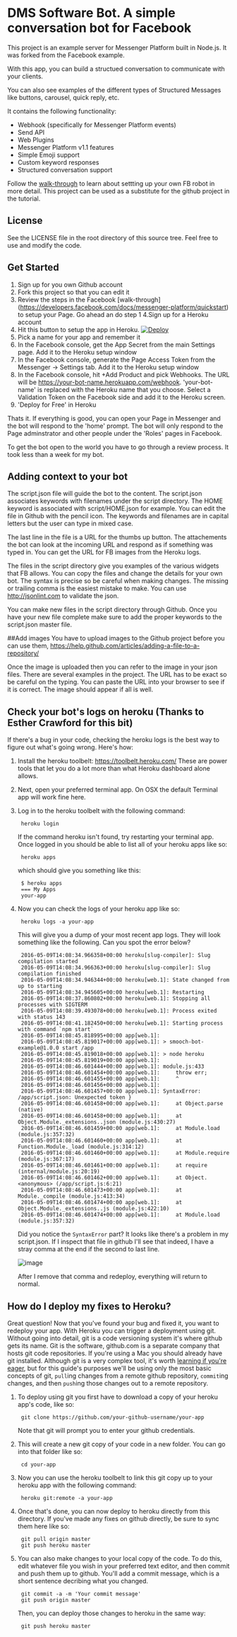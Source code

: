 # DMS Software Bot.  A simple conversation bot for Facebook

This project is an example server for Messenger Platform built in Node.js. It was forked from the Facebook example.

With this app, you can build a structued conversation to communicate with your clients. 

You can also see examples of the different types of Structured Messages like buttons, carousel, quick reply, etc. 

It contains the following functionality:

* Webhook (specifically for Messenger Platform events)
* Send API 
* Web Plugins
* Messenger Platform v1.1 features
* Simple Emoji support
* Custom keyword responses
* Structured conversation support

Follow the [walk-through](https://developers.facebook.com/docs/messenger-platform/quickstart) to learn about settting up your own FB robot in more detail.  This project can be used as a substitute for the github project in the tutorial.

## License

See the LICENSE file in the root directory of this source tree. Feel free to use and modify the code.

## Get Started

1. Sign up for you own Github account
2. Fork this project so that you can edit it
3. Review the steps in the Facebook [walk-through] (https://developers.facebook.com/docs/messenger-platform/quickstart) to setup your Page.  Go ahead an do step 1
4.Sign up for a Heroku account
5. Hit this button to setup the app in Heroku.
 [![Deploy](https://www.herokucdn.com/deploy/button.svg)](https://heroku.com/deploy?template=https://github.com/matthewericfisher/fb-robot)
7. Pick a name for your app and remember it
8. In the Facebook console, get the App Secret from the main Settings page.  Add it to the Heroku setup window
9. In the Facebook console, generate the Page Access Token from the Messenger -> Settings tab. Add it to the Heroku setup  window
10. In the Facebook console, hit +Add Product and pick Webhooks.  The URL will be https://your-bot-name.herokuapp.com/webhook.  'your-bot-name' is replaced with the Heroku name that you choose.  Select a Validation Token on the Facebook side and add it to the Heroku screen. 
8. 'Deploy for Free' in Heroku

Thats it. If everything is good, you can open your Page in Messenger and the bot will respond to the 'home' prompt.  The bot will only respond to the Page adminstrator and other people under the 'Roles' pages in Facebook.  

To get the bot open to the world you have to go through a review process. It took less than a week for my bot.

## Adding context to your bot
The script.json file will guide the bot to the content.  The script.json associates keywords with filenames under the script directory.  The HOME keyword is associated with script/HOME.json for example.  You can edit the file in Github with the pencil icon.  The keywords and filenames are in capital letters but the user can type in mixed case.

The last line in the file is a URL for the thumbs up button.  The attachements the bot can look at the incoming URL and respond as if something was typed in.  You can get the URL for FB images from the Heroku logs. 

The files in the script directory give you examples of the various widgets that FB allows.  You can copy the files and change the details for your own bot.  The syntax is precise so be careful when making changes.  The missing or trailing comma is the easiest mistake to make.  You can use http://jsonlint.com to validate the json.  

You can make new files in the script directory through Github.  Once you have your new file complete make sure to add the proper keywords to the script.json master file.

##Add images
You have to upload images to the Github project before you can use them,  https://help.github.com/articles/adding-a-file-to-a-repository/

Once the image is uploaded then you can refer to the image in your json files. There are several examples in the project.  The URL has to be exact so be careful on the typing.  You can paste the URL into your browser to see if it is correct. The image should appear if all is well.

## Check your bot's logs on heroku (Thanks to Esther Crawford for this bit)

If there's a bug in your code, checking the heroku logs is the best way to figure out what's going wrong. Here's how:

1. Install the heroku toolbelt: https://toolbelt.heroku.com/ These are power tools that let you do a lot more than what Heroku dashboard alone allows.

2. Next, open your preferred terminal app. On OSX the default Terminal app will work fine here.

3. Log in to the heroku toolbelt with the following command:

        heroku login

    If the command heroku isn't found, try restarting your terminal app. Once logged in you should be able to list all of your heroku apps like so:

        heroku apps

    which should give you something like this:

        $ heroku apps
        === My Apps
        your-app

4. Now you can check the logs of your heroku app like so:

        heroku logs -a your-app

    This will give you a dump of your most recent app logs. They will look something like the following. Can you spot the error below?

        2016-05-09T14:08:34.966358+00:00 heroku[slug-compiler]: Slug compilation started
        2016-05-09T14:08:34.966363+00:00 heroku[slug-compiler]: Slug compilation finished
        2016-05-09T14:08:34.946344+00:00 heroku[web.1]: State changed from up to starting
        2016-05-09T14:08:34.945605+00:00 heroku[web.1]: Restarting
        2016-05-09T14:08:37.860802+00:00 heroku[web.1]: Stopping all processes with SIGTERM
        2016-05-09T14:08:39.493078+00:00 heroku[web.1]: Process exited with status 143
        2016-05-09T14:08:41.182450+00:00 heroku[web.1]: Starting process with command `npm start`
        2016-05-09T14:08:45.818995+00:00 app[web.1]:
        2016-05-09T14:08:45.819017+00:00 app[web.1]: > smooch-bot-example@1.0.0 start /app
        2016-05-09T14:08:45.819018+00:00 app[web.1]: > node heroku
        2016-05-09T14:08:45.819019+00:00 app[web.1]:
        2016-05-09T14:08:46.601444+00:00 app[web.1]: module.js:433
        2016-05-09T14:08:46.601454+00:00 app[web.1]:     throw err;
        2016-05-09T14:08:46.601455+00:00 app[web.1]:     ^
        2016-05-09T14:08:46.601456+00:00 app[web.1]:
        2016-05-09T14:08:46.601457+00:00 app[web.1]: SyntaxError: /app/script.json: Unexpected token }
        2016-05-09T14:08:46.601458+00:00 app[web.1]:     at Object.parse (native)
        2016-05-09T14:08:46.601458+00:00 app[web.1]:     at Object.Module._extensions..json (module.js:430:27)
        2016-05-09T14:08:46.601459+00:00 app[web.1]:     at Module.load (module.js:357:32)
        2016-05-09T14:08:46.601460+00:00 app[web.1]:     at Function.Module._load (module.js:314:12)
        2016-05-09T14:08:46.601460+00:00 app[web.1]:     at Module.require (module.js:367:17)
        2016-05-09T14:08:46.601461+00:00 app[web.1]:     at require (internal/module.js:20:19)
        2016-05-09T14:08:46.601462+00:00 app[web.1]:     at Object.<anonymous> (/app/script.js:6:21)
        2016-05-09T14:08:46.601473+00:00 app[web.1]:     at Module._compile (module.js:413:34)
        2016-05-09T14:08:46.601474+00:00 app[web.1]:     at Object.Module._extensions..js (module.js:422:10)
        2016-05-09T14:08:46.601474+00:00 app[web.1]:     at Module.load (module.js:357:32)

    Did you notice the `SyntaxError` part? It looks like there's a problem in my script.json. If I inspect that file in github I'll see that indeed, I have a stray comma at the end if the second to last line.

    ![image](/img/script-error.png)

    After I remove that comma and redeploy, everything will return to normal.

## How do I deploy my fixes to Heroku?

Great question! Now that you've found your bug and fixed it, you want to redeploy your app. With Heroku you can trigger a deployment using git. Without going into detail, git is a code versioning system it's where github gets its name. Git is the software, github.com is a separate company that hosts git code repositories. If you're using a Mac you should already have git installed. Although git is a very complex tool, it's worth [learning if you're eager](https://www.atlassian.com/git/tutorials/what-is-git), but for this guide's purposes we'll be using only the most basic concepts of git, `pull`ing changes from a remote github repository, `commit`ing changes, and then `push`ing those changes out to a remote repository.

1. To deploy using git you first have to download a copy of your heroku app's code, like so:

        git clone https://github.com/your-github-username/your-app

    Note that git will prompt you to enter your github credentials.

2. This will create a new git copy of your code in a new folder. You can go into that folder like so:

        cd your-app

3. Now you can use the heroku toolbelt to link this git copy up to your heroku app with the following command:

        heroku git:remote -a your-app

4. Once that's done, you can now deploy to heroku directly from this directory. If you've made any fixes on github directly, be sure to sync them here like so:

        git pull origin master
        git push heroku master

5. You can also make changes to your local copy of the code. To do this, edit whatever file you wish in your preferred text editor, and then commit and push them up to github. You'll add a commit message, which is a short sentence decribing what you changed.

        git commit -a -m 'Your commit message'
        git push origin master

    Then, you can deploy those changes to heroku in the same way:

        git push heroku master

